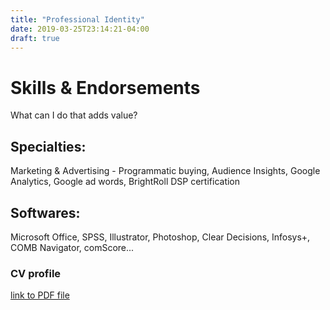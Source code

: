 ```yaml
---
title: "Professional Identity"
date: 2019-03-25T23:14:21-04:00
draft: true
---
```


# Skills & Endorsements
What can I do that adds value?

## Specialties: 
Marketing & Advertising - Programmatic buying,
Audience Insights, Google Analytics, Google ad words, BrightRoll
DSP certification

## Softwares:
Microsoft Office, SPSS, Illustrator, Photoshop, Clear Decisions, Infosys+, COMB Navigator, comScore...

### CV profile 
[link to PDF file](https://drive.google.com/file/d/1ZOltfb4WsUjyRCwdiNnjTi97SIh9AZin/view?usp=sharing)
